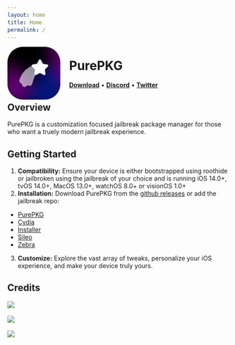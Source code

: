 ```yaml
---
layout: home
title: Home
permalink: /
---
```


<p align="left">
  <img align="left" height="120" width="120" src="https://github.com/Lrdsnow/PurePKG/blob/main/PrettyIcon.png?raw=true" alt="PurePKG Logo" style="float: left; border-radius: 10px; padding-right: 20px;"/>
  <h1 align="left">PurePKG</h1>
  <p align="left">
  <strong><a href="https://github.com/Lrdsnow/purepkg/releases/latest">Download</a></strong>
  •
  <strong><a href="https://discord.gg/purepkg">Discord</a></strong>
  •
  <strong><a href="https://twitter.com/Lrdsnow101">Twitter</a></strong>
</p>
</p>

## Overview

PurePKG is a customization focused jailbreak package manager for those who want a truely modern jailbreak experience.

## Getting Started

1. **Compatibility:** Ensure your device is either bootstrapped using roothide or jailbroken using the jailbreak of your choice and is running iOS 14.0+, tvOS 14.0+, MacOS 13.0+, watchOS 8.0+ or visionOS 1.0+
2. **Installation:** Download PurePKG from the [github releases](https://github.com/Lrdsnow/purepkg/releases/latest) or add the jailbreak repo:
- [PurePKG](purepkg://addrepo/https://lrdsnow.github.io/purepkg)
- [Cydia](cydia://url/https://cydia.saurik.com/api/share#?source=https://lrdsnow.github.io/purepkg)
- [Installer](installer://add/https://lrdsnow.github.io/purepkg)
- [Sileo](sileo://source/https://lrdsnow.github.io/purepkg)
- [Zebra](zbra://sources/add/https://lrdsnow.github.io/purepkg)
3. **Customize:** Explore the vast array of tweaks, personalize your iOS experience, and make your device truly yours.

## Credits

<a href="https://github.com/Lrdsnow"><img src="https://img.shields.io/static/v1?style=social&message=Main Developer&logo=github&logoColor=000000&label=Lrdsnow" /></a>

<a href="https://github.com/Sileo"><img src="https://img.shields.io/static/v1?style=social&message=APT Wrapper&logo=github&logoColor=000000&label=Sileo" /></a>

<a href="https://icons8.com"><img src="https://img.shields.io/static/v1?style=social&message=Plumpy Icons&logo=icons8&logoColor=1FB141&label=icons8" /></a>
